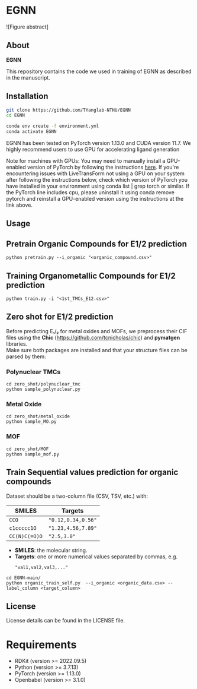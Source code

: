 # EGNN
![Figure abstract]

## About
**EGNN** 


This repository contains the code we used in training of EGNN as described in the manuscript. 

## Installation
```sh
git clone https://github.com/TYanglab-NTHU/EGNN
cd EGNN
```

```sh
conda env create -f environment.yml
conda activate EGNN
```

EGNN has been tested on PyTorch version 1.13.0 and CUDA version 11.7.
We highly recommend users to use GPU for accelerating ligand generation

Note for machines with GPUs: You may need to manually install a GPU-enabled version of PyTorch by following the instructions [here](https://pytorch.org/get-started/locally/). If you're encountering issues with LiveTransForm not using a GPU on your system after following the instructions below, check which version of PyTorch you have installed in your environment using conda list | grep torch or similar. If the PyTorch line includes cpu, please uninstall it using conda remove pytorch and reinstall a GPU-enabled version using the instructions at the link above.

## Usage

## Pretrain Organic Compounds for E1/2 prediction

```
python pretrain.py --i_organic "<organic_compound.csv>"
```

## Training Organometallic Compounds for E1/2 prediction
```
python train.py -i "<1st_TMCs_E12.csv>"
```

## Zero shot for E1/2 prediction
Before predicting E₁/₂ for metal oxides and MOFs, we preprocess their CIF files using the **Chic** (https://github.com/tcnicholas/chic) and **pymatgen** libraries.  
Make sure both packages are installed and that your structure files can be parsed by them:
### Polynuclear TMCs
```
cd zero_shot/polynuclear_tmc
python sample_polynuclear.py
```
### Metal Oxide 
```
cd zero_shot/metal_oxide
python sample_MO.py
```
### MOF 
```
cd zero_shot/MOF
python sample_mof.py
```
## Train Sequential values prediction for organic compounds 
Dataset should be a two-column file (CSV, TSV, etc.) with:

| **SMILES**         | **Targets**            |
| ------------------ | ---------------------- |
| `CCO`              | `"0.12,0.34,0.56"`       |
| `c1ccccc1O`        | `"1.23,4.56,7.89"`       |
| `CC(N)C(=O)O`      | `"2.5,3.0"`              |

- **SMILES**: the molecular string.
- **Targets**: one or more numerical values separated by commas, e.g.  
  ```text
  "val1,val2,val3,..."

```
cd EGNN-main/
python organic_train_self.py  --i_organic <organic_data.csv> --label_column <target_column>
```

## License
License details can be found in the LICENSE file.
# Requirements
* RDKit (version >= 2022.09.5)
* Python (version >= 3.7.13)
* PyTorch (version >= 1.13.0)
* Openbabel (version >= 3.1.0)